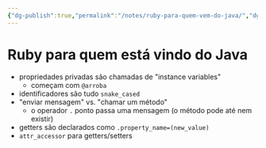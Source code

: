 ```yaml
---
{"dg-publish":true,"permalink":"/notes/ruby-para-quem-vem-do-java/","dgHomeLink":true,"dgPassFrontmatter":false,"dgShowBacklinks":true,"dgShowLocalGraph":false}
---
```


# Ruby para quem está vindo do Java

- propriedades privadas são chamadas de "instance variables"
    - começam com `@arroba`
- identificadores são tudo `snake_cased`
- "enviar mensagem" vs. "chamar um método"
    - o operador `.` ponto passa uma mensagem (o método pode até nem existir)
- getters são declarados como `.property_name=(new_value)`
- `attr_accessor` para getters/setters

